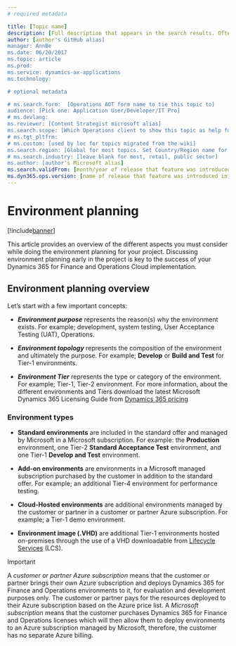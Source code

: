 ```yaml
---
# required metadata

title: [Topic name]
description: [Full description that appears in the search results. Often the first paragraph of your topic.]
author: [author's GitHub alias]
manager: AnnBe
ms.date: 06/20/2017
ms.topic: article
ms.prod: 
ms.service: dynamics-ax-applications
ms.technology: 

# optional metadata

# ms.search.form:  [Operations AOT form name to tie this topic to]
audience: [Pick one: Application User/Developer/IT Pro]
# ms.devlang: 
ms.reviewer: [Content Strategist microsoft alias]
ms.search.scope: [Which Operations client to show this topic as help for, to be set by content strategist, see list here: https://microsoft.sharepoint.com/teams/DynDoc/_layouts/15/WopiFrame.aspx?sourcedoc={23419e1c-eb64-42e9-aa9b-79875b428718}&action=edit&wd=target%28Core%20Dynamics%20AX%20CP%20requirements%2Eone%7C4CC185C0%2DEFAA%2D42CD%2D94B9%2D8F2A45E7F61A%2FVersions%20list%20for%20docs%20topics%7CC14BE630%2D5151%2D49D6%2D8305%2D554B5084593C%2F%29]
# ms.tgt_pltfrm: 
# ms.custom: [used by loc for topics migrated from the wiki]
ms.search.region: [Global for most topics. Set Country/Region name for localizations]
# ms.search.industry: [leave blank for most, retail, public sector]
ms.author: [author's Microsoft alias]
ms.search.validFrom: [month/year of release that feature was introduced in, in format yyyy-mm-dd]
ms.dyn365.ops.version: [name of release that feature was introduced in, see list here: https://microsoft.sharepoint.com/teams/DynDoc/_layouts/15/WopiFrame.aspx?sourcedoc={23419e1c-eb64-42e9-aa9b-79875b428718}&action=edit&wd=target%28Core%20Dynamics%20AX%20CP%20requirements%2Eone%7C4CC185C0%2DEFAA%2D42CD%2D94B9%2D8F2A45E7F61A%2FVersions%20list%20for%20docs%20topics%7CC14BE630%2D5151%2D49D6%2D8305%2D554B5084593C%2F%29]
---
```


# Environment planning

[!include[banner](../includes/banner.md)]

This article provides an overview of the different aspects you must consider
while doing the environment planning for your project. Discussing environment
planning early in the project is key to the success of your Dynamics 365 for
Finance and Operations Cloud implementation.

## Environment planning overview

Let’s start with a few important concepts:

-   ***Environment purpose*** represents the reason(s) why the environment exists.
    For example; development, system testing, User Acceptance Testing (UAT),
    Operations.

-   ***Environment topology*** represents the composition of the environment and
    ultimately the purpose. For example; **Develop** or **Build and Test** for
    Tier-1 environments.

-   ***Environment Tier*** represents the type or category of the environment. For
    example; Tier-1, Tier-2 environment. For more information, about the
    different environments and Tiers download the latest Microsoft Dynamics 365
    Licensing Guide from [Dynamics 365 pricing](https://dynamics.microsoft.com/en-us/pricing/)
    

### Environment types

-   **Standard environments** are included in the standard offer and managed by
    Microsoft in a Microsoft subscription. For example: the **Production**
    environment, one Tier-2 **Standard Acceptance Test** environment, and one
    Tier-1 **Develop and Test** environment.

-   **Add-on environments** are environments in a Microsoft managed subscription
    purchased by the customer in addition to the standard offer. For example; an
    additional Tier-4 environment for performance testing.

-   **Cloud-Hosted environments** are additional environments managed by the
    customer or partner in a customer or partner Azure subscription. For
    example; a Tier-1 demo environment.

-   **Environment image (.VHD)** are additional Tier-1 environments hosted
    on-premises through the use of a VHD downloadable from [Lifecycle
    Services](https://lcs.dynamics.com/v2) (LCS).

> [!IMPORTANT]
> A *customer or partner Azure subscription* means that the
customer or partner brings their own Azure subscription and deploys Dynamics 365
for Finance and Operations environments to it, for evaluation and development
purposes only. The customer or partner pays for the resources deployed to their
Azure subscription based on the Azure price list. A *Microsoft subscription*
means that the customer purchases Dynamics 365 for Finance and Operations
licenses which will then allow them to deploy environments to an Azure
subscription managed by Microsoft, therefore, the customer has no separate Azure
billing.

